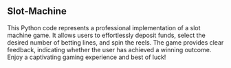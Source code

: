 ## Slot-Machine

This Python code represents a professional implementation of a slot machine game. It allows users to effortlessly deposit funds, select the desired number of betting lines, and spin the reels. The game provides clear feedback, indicating whether the user has achieved a winning outcome. Enjoy a captivating gaming experience and best of luck!
